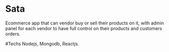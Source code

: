 # Sata
Ecommerce app that can vendor buy or sell their products on it, with admin panel for each vendor to have full control on their products and customers orders.

#Techs
Nodejs, Mongodb, Reactjs.
